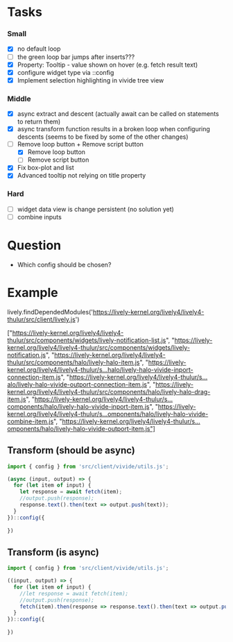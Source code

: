 <script>
import { openBrowser, openComponent } from "doc/PX2018/project_2/utils.js"
</script>
<link rel="stylesheet" type="text/css" href="doc/PX2018/project_2/utils.css">

# Tasks

### Small
- [x] no default loop
- [ ] the green loop bar jumps after inserts???
- [x] Property: Tooltip - value shown on hover (e.g. fetch result text)
- [x] configure widget type via ::config
- [x] Implement selection highlighting in vivide tree view

### Middle
- [x] async extract and descent (actually await can be called on statements to return them)
- [x] async transform function results in a broken loop when configuring descents (seems to be fixed by some of the other changes)
- [ ] Remove loop button + Remove script button
    - [x] Remove loop button
    - [ ] Remove script button
- [x] Fix box-plot and list
- [x] Advanced tooltip not relying on title property

### Hard
- [ ] widget data view is change persistent (no solution yet)
- [ ] combine inputs

# Question

- Which config should be chosen?

# Example

lively.findDependedModules('https://lively-kernel.org/lively4/lively4-thulur/src/client/lively.js')

["https://lively-kernel.org/lively4/lively4-thulur/src/components/widgets/lively-notification-list.js", "https://lively-kernel.org/lively4/lively4-thulur/src/components/widgets/lively-notification.js", "https://lively-kernel.org/lively4/lively4-thulur/src/components/halo/lively-halo-item.js", "https://lively-kernel.org/lively4/lively4-thulur/s…halo/lively-halo-vivide-inport-connection-item.js", "https://lively-kernel.org/lively4/lively4-thulur/s…alo/lively-halo-vivide-outport-connection-item.js", "https://lively-kernel.org/lively4/lively4-thulur/src/components/halo/lively-halo-drag-item.js", "https://lively-kernel.org/lively4/lively4-thulur/s…components/halo/lively-halo-vivide-inport-item.js", "https://lively-kernel.org/lively4/lively4-thulur/s…omponents/halo/lively-halo-vivide-combine-item.js", "https://lively-kernel.org/lively4/lively4-thulur/s…omponents/halo/lively-halo-vivide-outport-item.js"]

## Transform (should be async)

``` javascript
import { config } from 'src/client/vivide/utils.js';

(async (input, output) => {
  for (let item of input) {
    let response = await fetch(item);
    //output.push(response);
    response.text().then(text => output.push(text));
  }
})::config({
  
})
```

## Transform (is async)

``` javascript
import { config } from 'src/client/vivide/utils.js';

((input, output) => {
  for (let item of input) {
    //let response = await fetch(item);
    //output.push(response);
    fetch(item).then(response => response.text().then(text => output.push(text)));
  }
})::config({
  
})
```
